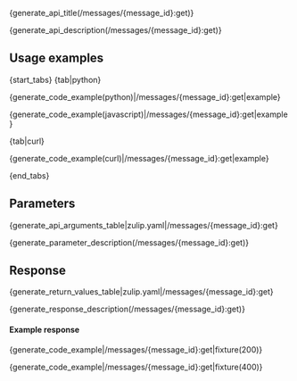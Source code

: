 {generate_api_title(/messages/{message_id}:get)}

{generate_api_description(/messages/{message_id}:get)}

## Usage examples

{start_tabs}
{tab|python}

{generate_code_example(python)|/messages/{message_id}:get|example}

{generate_code_example(javascript)|/messages/{message_id}:get|example}

{tab|curl}

{generate_code_example(curl)|/messages/{message_id}:get|example}

{end_tabs}

## Parameters

{generate_api_arguments_table|zulip.yaml|/messages/{message_id}:get}

{generate_parameter_description(/messages/{message_id}:get)}

## Response

{generate_return_values_table|zulip.yaml|/messages/{message_id}:get}

{generate_response_description(/messages/{message_id}:get)}

#### Example response

{generate_code_example|/messages/{message_id}:get|fixture(200)}

{generate_code_example|/messages/{message_id}:get|fixture(400)}
